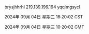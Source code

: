 brysjhhrhl 219.139.196.164 yqqlmgsycl

2024年 09月 04日 星期三 18:20:02 CST

2024年 09月 04日 星期三 10:20:02 GMT
